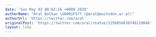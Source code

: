 ```yaml
---
date: 'Sun May 03 08:02:26 +0000 2020'
authorName: "Aral Balkan \U0001F577 (@aral@mastodon.ar.al)"
authorUrl: 'https://twitter.com/aral'
originalPost: 'https://twitter.com/aral/status/1256856630748119040'
layout: like
---
```

